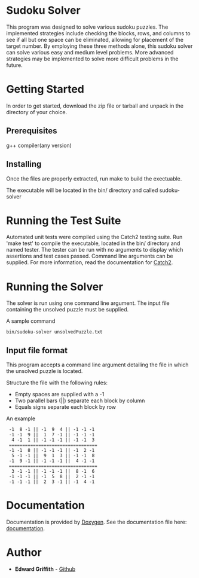 # Sudoku Solver

This program was designed to solve various sudoku puzzles. The implemented strategies include checking the blocks, rows, and columns to see if all but one space can be eliminated, allowing for placement of the target number. By employing these three methods alone, this sudoku solver can solve various easy and medium level problems. More advanced strategies may be implemented to solve more difficult problems in the future.

# Getting Started

In order to get started, download the zip file or tarball and unpack in the directory of your choice. 

## Prerequisites

g++ compiler(any version)

## Installing

Once the files are properly extracted, run make to build the exectuable.

The executable will be located in the bin/ directory and called sudoku-solver

# Running the Test Suite

Automated unit tests were compiled using the Catch2 testing suite. Run 'make test' to compile the executable, located in the bin/ directory and named tester. The tester can be run with no arguments to display which assertions and test cases passed. Command line arguments can be supplied. For more information, read the documentation for [Catch2](https://github.com/catchorg/Catch2).

# Running the Solver

The solver is run using one command line argument. The input file containing the unsolved puzzle must be supplied.

A sample command
```
bin/sudoku-solver unsolvedPuzzle.txt
```

## Input file format

This program accepts a command line argument detailing the file in which the unsolved puzzle is located. 

Structure the file with the following rules:

* Empty spaces are supplied with a -1
* Two parallel bars (||) separate each block by column
* Equals signs separate each block by row

An example
```
 -1  8 -1 || -1  9  4 || -1 -1 -1
 -1 -1  9 ||  1  7 -1 || -1 -1 -1
  4 -1  1 || -1 -1 -1 || -1 -1  3
 =================================
 -1 -1  8 || -1 -1 -1 || -1  2 -1
  5 -1 -1 ||  9  1  3 || -1 -1  8
 -1  9 -1 || -1 -1 -1 ||  4 -1 -1
 =================================
  3 -1 -1 || -1 -1 -1 ||  8 -1  6
 -1 -1 -1 || -1  5  8 ||  2 -1 -1
 -1 -1 -1 ||  2  3 -1 || -1  4 -1
```

# Documentation

Documentation is provided by [Doxygen](doxygen.nl). See the documentation file here: [documentation](index.html).

# Author

* **Edward Griffith** - [Github](https://github.com/egriffit)



